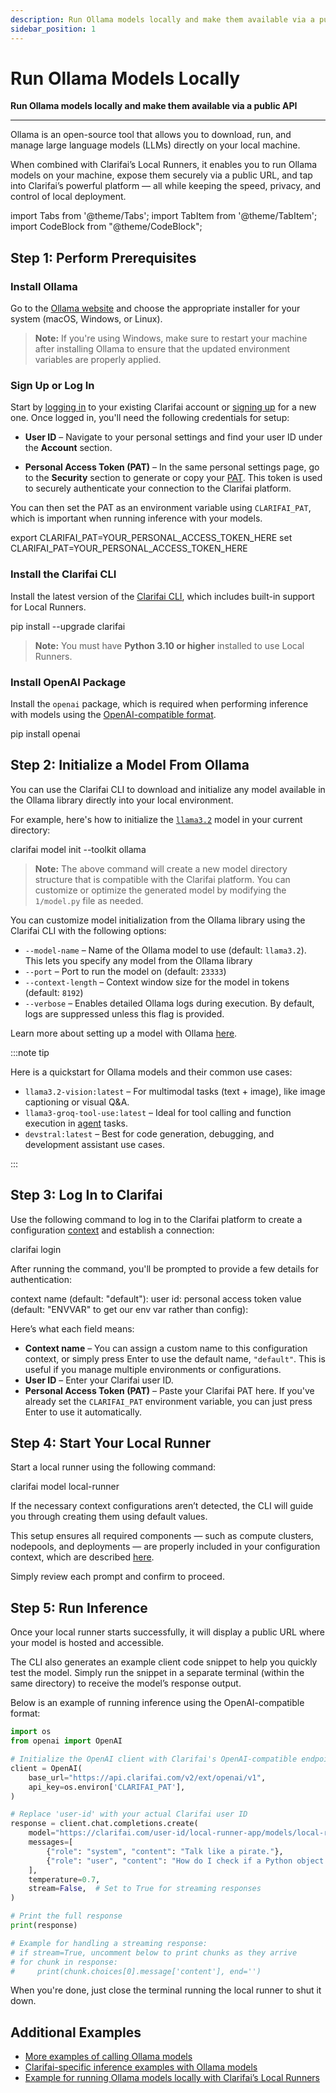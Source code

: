 ```yaml
---
description: Run Ollama models locally and make them available via a public API
sidebar_position: 1
---
```


# Run Ollama Models Locally

**Run Ollama models locally and make them available via a public API**
<hr />

Ollama is an open-source tool that allows you to download, run, and manage large language models (LLMs) directly on your local machine. 

When combined with Clarifai’s Local Runners, it enables you to run Ollama models on your machine, expose them securely via a public URL, and tap into Clarifai’s powerful platform — all while keeping the speed, privacy, and control of local deployment.

import Tabs from '@theme/Tabs';
import TabItem from '@theme/TabItem';
import CodeBlock from "@theme/CodeBlock";

## Step 1: Perform Prerequisites

### Install Ollama

Go to the [Ollama website](https://ollama.com/download) and choose the appropriate installer for your system (macOS, Windows, or Linux).

> **Note:** If you're using Windows, make sure to restart your machine after installing Ollama to ensure that the updated environment variables are properly applied.

### Sign Up or Log In

Start by [logging in](https://clarifai.com/login) to your existing Clarifai account or [signing up](https://clarifai.com/signup) for a new one. Once logged in, you'll need the following credentials for setup:

- **User ID** – Navigate to your personal settings and find your user ID under the **Account** section.

- **Personal Access Token (PAT)** – In the same personal settings page, go to the **Security** section to generate or copy your [PAT](https://docs.clarifai.com/control/authentication/pat). This token is used to securely authenticate your connection to the Clarifai platform.

You can then set the PAT as an environment variable using `CLARIFAI_PAT`, which is important when running inference with your models. 

<Tabs groupId="code">
<TabItem value="bash" label="Unix-Like Systems">
    <CodeBlock className="language-bash">export CLARIFAI_PAT=YOUR_PERSONAL_ACCESS_TOKEN_HERE</CodeBlock>
</TabItem>
<TabItem value="bash2" label="Windows">
    <CodeBlock className="language-bash">set CLARIFAI_PAT=YOUR_PERSONAL_ACCESS_TOKEN_HERE</CodeBlock>
</TabItem>
</Tabs>

### Install the Clarifai CLI

Install the latest version of the [Clarifai CLI](https://docs.clarifai.com/sdk/cli), which includes built-in support for Local Runners.

<Tabs groupId="code">
<TabItem value="bash" label="Bash">
    <CodeBlock className="language-bash">pip install --upgrade clarifai</CodeBlock>
</TabItem>
</Tabs>

> **Note:** You must have **Python 3.10 or higher** installed to use Local Runners.

### Install OpenAI Package

Install the `openai` package, which is required when performing inference with models using the [OpenAI-compatible format](https://docs.clarifai.com/compute/inference/#predict-with-openai-compatible-format). 

<Tabs groupId="code">
<TabItem value="bash" label="Python">
    <CodeBlock className="language-bash"> pip install openai </CodeBlock>
</TabItem>
</Tabs>

## Step 2: Initialize a Model From Ollama

You can use the Clarifai CLI to download and initialize any model available in the Ollama library directly into your local environment.

For example, here's how to initialize the [`llama3.2`](https://ollama.com/library/llama3.2) model in your current directory:

<Tabs groupId="code">
<TabItem value="bash" label="CLI">
    <CodeBlock className="language-bash">clarifai model init --toolkit ollama</CodeBlock>
</TabItem>
</Tabs>

> **Note:** The above command will create a new model directory structure that is compatible with the Clarifai platform. You can customize or optimize the generated model by modifying the `1/model.py` file as needed.

You can customize model initialization from the Ollama library using the Clarifai CLI with the following options:

- `--model-name` – Name of the Ollama model to use (default: `llama3.2`). This lets you specify any model from the Ollama library
- `--port` – Port to run the model on (default: `23333`)
- `--context-length` – Context window size for the model in tokens (default: `8192`)
- `--verbose` – Enables detailed Ollama logs during execution. By default, logs are suppressed unless this flag is provided.

Learn more about setting up a model with Ollama [here](https://docs.clarifai.com/resources/api-overview/cli#initialize-with-toolkit). 

:::note tip

Here is a quickstart for Ollama models and their common use cases:

* `llama3.2-vision:latest` – For multimodal tasks (text + image), like image captioning or visual Q\&A.
* `llama3-groq-tool-use:latest` – Ideal for tool calling and function execution in [agent](https://docs.clarifai.com/compute/agents/) tasks.
* `devstral:latest` – Best for code generation, debugging, and development assistant use cases.

:::

## Step 3: Log In to Clarifai

Use the following command to log in to the Clarifai platform to create a configuration [context](README.mdx#step-2-create-a-context-optional) and establish a connection:

<Tabs groupId="code">
<TabItem value="bash" label="CLI">
    <CodeBlock className="language-bash">clarifai login</CodeBlock>
</TabItem>
</Tabs>

After running the command, you'll be prompted to provide a few details for authentication:

<Tabs groupId="code">
<TabItem value="bash" label="CLI">

<CodeBlock className="language-bash"> 
context name (default: "default"): 
user id:
personal access token value (default: "ENVVAR" to get our env var rather than config):
</CodeBlock>
</TabItem>
</Tabs>

Here’s what each field means:

* **Context name** – You can assign a custom name to this configuration context, or simply press Enter to use the default name, `"default"`. This is useful if you manage multiple environments or configurations.
* **User ID** – Enter your Clarifai user ID.
* **Personal Access Token (PAT)** – Paste your Clarifai PAT here. If you've already set the `CLARIFAI_PAT` environment variable, you can just press Enter to use it automatically.

## Step 4: Start Your Local Runner

Start a local runner using the following command:

<Tabs groupId="code">
<TabItem value="bash" label="CLI">
    <CodeBlock className="language-bash">clarifai model local-runner</CodeBlock>
</TabItem>
</Tabs>

If the necessary context configurations aren’t detected, the CLI will guide you through creating them using default values.

This setup ensures all required components — such as compute clusters, nodepools, and deployments — are properly included in your configuration context, which are described [here](README.mdx#start-your-local-runner-1).

Simply review each prompt and confirm to proceed.

## Step 5: Run Inference

Once your local runner starts successfully, it will display a public URL where your model is hosted and accessible.

The CLI also generates an example client code snippet to help you quickly test the model. Simply run the snippet in a separate terminal (within the same directory) to receive the model’s response output.

Below is an example of running inference using the OpenAI-compatible format:

<Tabs groupId="code">
<TabItem value="python" label="Python">

```python
import os
from openai import OpenAI

# Initialize the OpenAI client with Clarifai's OpenAI-compatible endpoint
client = OpenAI(
    base_url="https://api.clarifai.com/v2/ext/openai/v1",
    api_key=os.environ['CLARIFAI_PAT'],
)

# Replace 'user-id' with your actual Clarifai user ID
response = client.chat.completions.create(
    model="https://clarifai.com/user-id/local-runner-app/models/local-runner-model",
    messages=[
        {"role": "system", "content": "Talk like a pirate."},
        {"role": "user", "content": "How do I check if a Python object is an instance of a class?"},
    ],
    temperature=0.7,
    stream=False,  # Set to True for streaming responses
)

# Print the full response
print(response)

# Example for handling a streaming response:
# if stream=True, uncomment below to print chunks as they arrive
# for chunk in response:
#     print(chunk.choices[0].message['content'], end='')
```
</TabItem>
</Tabs>

When you're done, just close the terminal running the local runner to shut it down.

## Additional Examples

*  [More examples of calling Ollama models](https://github.com/ollama/ollama-python/tree/main/examples)
*  [Clarifai-specific inference examples with Ollama models](https://docs.clarifai.com/compute/inference/clarifai/api)
* [Example for running Ollama models locally with Clarifai’s Local Runners](https://github.com/Clarifai/runners-examples/tree/main/local-runners/ollama-model-upload)
